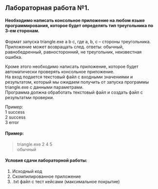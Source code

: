## Лабораторная работа №1.  


#### Необходимо написать консольное приложение на любом языке программирования, которое будет определять тип треугольника по 3-ем сторонам.  
Формат запуска triangle.exe a b c, где a, b, c – стороны треугольника.  
Приложение может возвращать след. ответы: обычный, равнобедренный, равносторонний, не треугольник, неизвестная ошибка.  

Кроме этого необходимо написать приложение, которое будет автоматически проверять консольное приложение.  
На вход подается текстовый файл с входными значениями и результатом, который мы ожидаем получить от запуска программы triangle.exe с данными параметрами.  
Программа должна обработать текстовый файл и создать файл с результатми проверки.  

Пример:  
1 sucсess  
2 sucсess  
3 error  


#### Пример:  
> triangle.exe 2 4 5  
> обычный  


#### Условия сдачи лабораторной работы:  
1) Исходный код  
2) Скомпилированное приложение  
3) .txt файл с тест кейсами (максимальное покрытие)  

